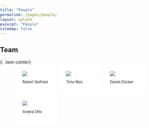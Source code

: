 ```yaml
---
title: "People"
permalink: /pages/people/
layout: splash
excerpt: "People"
sitemap: false
---
```


<style>
body{
  margin: 0;
  padding: 0;
}

 .box1, .box2, .box3 {
     float: left;
     width: 32%;
     margin-right: 2%;
     padding: 20px;
     background: #FFFFFF;
     box-sizing: border-box;
}

.box3 {
     margin-right: 0;
}
</style>

<h2>Team</h2>
{: .text-center}

<div style="margin-left:10%; margin-right:10%; text-align: justify">
  <div class="box1"><img src="https://johtobi.github.io/images/placeholder-male.jpg"><br><p style="font-size:80%">Robert Seifried</p></div>
  <div class="box2"><img src="https://johtobi.github.io/images/placeholder-male.jpg"><br><p style="font-size:80%">Timo Reis</p></div>
  <div class="box3"><img src="https://johtobi.github.io/images/placeholder-male.jpg"><br><p style="font-size:80%">Daniel Dücker</p></div>
</div>
<br>
<div style="margin-left:10%; margin-right:10%; text-align: justify">
  <div class="box1"><img src="https://johtobi.github.io/images/placeholder-male.jpg"><br><p style="font-size:80%">Svejna Otto</p></div>
  <!-- <div class="box3"><img src="https://johtobi.github.io/images/placeholder-male.jpg"><br><p style="font-size:80%">Max Mustermann</p></div> -->
</div>
